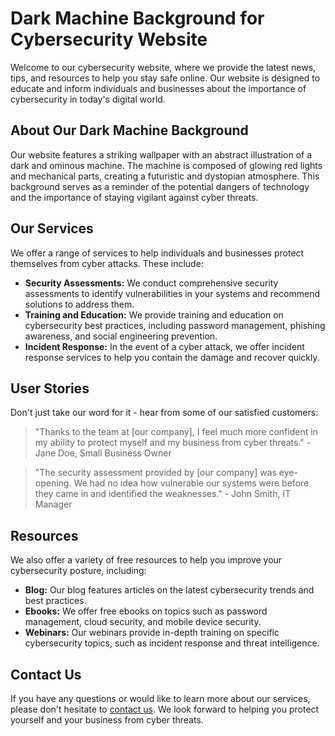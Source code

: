 <!--font:Exo 2-->

# Dark Machine Background for Cybersecurity Website

Welcome to our cybersecurity website, where we provide the latest news, tips, and resources to help you stay safe online. Our website is designed to educate and inform individuals and businesses about the importance of cybersecurity in today's digital world.

## About Our Dark Machine Background

Our website features a striking wallpaper with an abstract illustration of a dark and ominous machine. The machine is composed of glowing red lights and mechanical parts, creating a futuristic and dystopian atmosphere. This background serves as a reminder of the potential dangers of technology and the importance of staying vigilant against cyber threats.

## Our Services

We offer a range of services to help individuals and businesses protect themselves from cyber attacks. These include:

- **Security Assessments:** We conduct comprehensive security assessments to identify vulnerabilities in your systems and recommend solutions to address them.
- **Training and Education:** We provide training and education on cybersecurity best practices, including password management, phishing awareness, and social engineering prevention.
- **Incident Response:** In the event of a cyber attack, we offer incident response services to help you contain the damage and recover quickly.

## User Stories

Don't just take our word for it - hear from some of our satisfied customers:

> "Thanks to the team at [our company], I feel much more confident in my ability to protect myself and my business from cyber threats." - Jane Doe, Small Business Owner

> "The security assessment provided by [our company] was eye-opening. We had no idea how vulnerable our systems were before they came in and identified the weaknesses." - John Smith, IT Manager

## Resources

We also offer a variety of free resources to help you improve your cybersecurity posture, including:

- **Blog:** Our blog features articles on the latest cybersecurity trends and best practices.
- **Ebooks:** We offer free ebooks on topics such as password management, cloud security, and mobile device security.
- **Webinars:** Our webinars provide in-depth training on specific cybersecurity topics, such as incident response and threat intelligence.

## Contact Us

If you have any questions or would like to learn more about our services, please don't hesitate to [contact us](#contact). We look forward to helping you protect yourself and your business from cyber threats.

<!--

Write me content for website with wallpaper which alt text is:

"A wallpaper featuring an abstract illustration of a dark and ominous machine, with glowing red lights and mechanical parts."

The name/title of the page should not be 1:1 copy of the alt text but rather a real content of the website which is using this wallpaper.

- Use markdown format 
- Start with heading
- Heading should be short and concise
- The content should look like a real website 
- The website should not be about the wallpaper, wallpaper is just a related background
- Heading should be contain work "wallpaper" or "background"
- Include real sections like references, contact, user stories, etc. use things relevant to the page purpose.
- Feel free to use structure like headings, bullets, numbering, blockquotes, paragraphs, horizontal lines, etc.
- You can use formatting like bold or _italic_
- You can include UTF-8 emojis
- Links should be only #hash anchors (and you can refer to the document itself)
- Do not include images


---


# Dark Machine Background for Cybersecurity Website

Welcome to our cybersecurity website, where we provide the latest news, tips, and resources to help you stay safe online. Our website is designed to educate and inform individuals and businesses about the importance of cybersecurity in today's digital world.

## About Our Dark Machine Background

Our website features a striking wallpaper with an abstract illustration of a dark and ominous machine. The machine is composed of glowing red lights and mechanical parts, creating a futuristic and dystopian atmosphere. This background serves as a reminder of the potential dangers of technology and the importance of staying vigilant against cyber threats.

## Our Services

We offer a range of services to help individuals and businesses protect themselves from cyber attacks. These include:

- **Security Assessments:** We conduct comprehensive security assessments to identify vulnerabilities in your systems and recommend solutions to address them.
- **Training and Education:** We provide training and education on cybersecurity best practices, including password management, phishing awareness, and social engineering prevention.
- **Incident Response:** In the event of a cyber attack, we offer incident response services to help you contain the damage and recover quickly.

## User Stories

Don't just take our word for it - hear from some of our satisfied customers:

> "Thanks to the team at [our company], I feel much more confident in my ability to protect myself and my business from cyber threats." - Jane Doe, Small Business Owner

> "The security assessment provided by [our company] was eye-opening. We had no idea how vulnerable our systems were before they came in and identified the weaknesses." - John Smith, IT Manager

## Resources

We also offer a variety of free resources to help you improve your cybersecurity posture, including:

- **Blog:** Our blog features articles on the latest cybersecurity trends and best practices.
- **Ebooks:** We offer free ebooks on topics such as password management, cloud security, and mobile device security.
- **Webinars:** Our webinars provide in-depth training on specific cybersecurity topics, such as incident response and threat intelligence.

## Contact Us

If you have any questions or would like to learn more about our services, please don't hesitate to [contact us](#contact). We look forward to helping you protect yourself and your business from cyber threats.

-->
